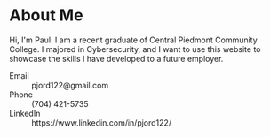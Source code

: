 # About Me

Hi, I'm Paul. I am a recent graduate of Central Piedmont Community College. I majored in Cybersecurity, and I want to use this website to showcase the skills I have developed to a future employer. 




<dl>
<dt>Email</dt>
<dd>pjord122@gmail.com</dd>
<dt>Phone</dt>
<dd>(704) 421-5735</dd>
<dt>LinkedIn</dt>
<dd>https://www.linkedin.com/in/pjord122/</dd>
</dl>
